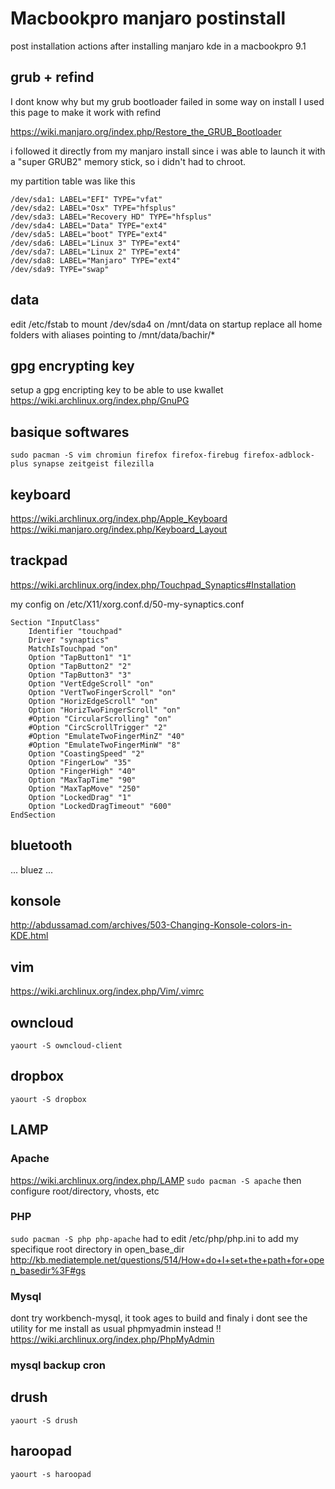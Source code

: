 Macbookpro manjaro postinstall
==============================
post installation actions after installing manjaro kde in a macbookpro 9.1


## grub + refind
I dont know why but my grub bootloader failed in some way on install
I used this page to make it work with refind

https://wiki.manjaro.org/index.php/Restore_the_GRUB_Bootloader

i followed it directly from my manjaro install since i was able to launch it with a "super GRUB2" memory stick, so i didn't had to chroot.

my partition table was like this
```
/dev/sda1: LABEL="EFI" TYPE="vfat"
/dev/sda2: LABEL="Osx" TYPE="hfsplus" 
/dev/sda3: LABEL="Recovery HD" TYPE="hfsplus" 
/dev/sda4: LABEL="Data" TYPE="ext4" 
/dev/sda5: LABEL="boot" TYPE="ext4"
/dev/sda6: LABEL="Linux 3" TYPE="ext4"
/dev/sda7: LABEL="Linux 2" TYPE="ext4"
/dev/sda8: LABEL="Manjaro" TYPE="ext4"
/dev/sda9: TYPE="swap"
```
## data
edit /etc/fstab to mount /dev/sda4 on /mnt/data on startup
replace all home folders with aliases pointing to /mnt/data/bachir/*

## gpg encrypting key
setup a gpg encripting key to be able to use kwallet
https://wiki.archlinux.org/index.php/GnuPG

## basique softwares
```
sudo pacman -S vim chromiun firefox firefox-firebug firefox-adblock-plus synapse zeitgeist filezilla 
```

## keyboard
https://wiki.archlinux.org/index.php/Apple_Keyboard
https://wiki.manjaro.org/index.php/Keyboard_Layout

## trackpad
https://wiki.archlinux.org/index.php/Touchpad_Synaptics#Installation

my config on /etc/X11/xorg.conf.d/50-my-synaptics.conf
```
Section "InputClass"
	Identifier "touchpad"
	Driver "synaptics"
	MatchIsTouchpad "on"
	Option "TapButton1" "1"
	Option "TapButton2" "2"
	Option "TapButton3" "3"
	Option "VertEdgeScroll" "on"
	Option "VertTwoFingerScroll" "on"
	Option "HorizEdgeScroll" "on"
	Option "HorizTwoFingerScroll" "on"
	#Option "CircularScrolling" "on"
	#Option "CircScrollTrigger" "2"
	#Option "EmulateTwoFingerMinZ" "40"
	#Option "EmulateTwoFingerMinW" "8"
	Option "CoastingSpeed" "2"
	Option "FingerLow" "35"
	Option "FingerHigh" "40"
	Option "MaxTapTime" "90"
	Option "MaxTapMove" "250"
	Option "LockedDrag" "1"
	Option "LockedDragTimeout" "600"
EndSection
```

## bluetooth
... bluez ...

## konsole
http://abdussamad.com/archives/503-Changing-Konsole-colors-in-KDE.html

## vim
https://wiki.archlinux.org/index.php/Vim/.vimrc

## owncloud
```yaourt -S owncloud-client```

## dropbox
```yaourt -S dropbox```

## LAMP

### Apache
https://wiki.archlinux.org/index.php/LAMP
```sudo pacman -S apache```
then configure root/directory, vhosts, etc

### PHP
```sudo pacman -S php php-apache```
had to edit /etc/php/php.ini to add my specifique root directory in open_base_dir
http://kb.mediatemple.net/questions/514/How+do+I+set+the+path+for+open_basedir%3F#gs

### Mysql
dont try workbench-mysql, it took ages to build and finaly i dont see the utility for me
install as usual phpmyadmin instead !! https://wiki.archlinux.org/index.php/PhpMyAdmin

### mysql backup cron


## drush
```yaourt -S drush```

## haroopad
```yaourt -s haroopad```
